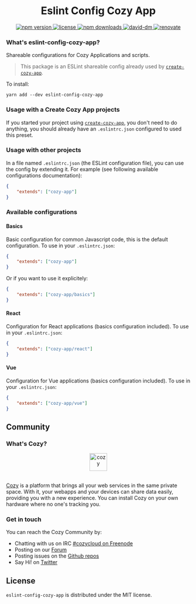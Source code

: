 <h1 align="center">Eslint Config Cozy App</h1>

<div align="center">
  <a href="https://www.npmjs.com/package/eslint-config-cozy-app">
    <img src="https://img.shields.io/npm/v/eslint-config-cozy-app.svg" alt="npm version" />
  </a>
  <a href="https://github.com/cozy/cozy-libs/blob/master/packages/eslint-config-cozy-app/LICENSE">
    <img src="https://img.shields.io/npm/l/eslint-config-cozy-app.svg" alt="license" />
  </a>
  <a href="https://npmcharts.com/compare/eslint-config-cozy-app">
    <img src="https://img.shields.io/npm/dm/eslint-config-cozy-app.svg" alt="npm downloads" />
  </a>
  <a href="https://david-dm.org/cozy/cozy-libs?path=packages/eslint-config-cozy-app">
    <img src="https://david-dm.org/cozy/cozy-libs/status.svg?path=packages/eslint-config-cozy-app" alt="david-dm" />
  </a>
  <a href="https://renovateapp.com/">
    <img src="https://img.shields.io/badge/renovate-enabled-brightgreen.svg" alt="renovate" />
  </a>
</div>

### What's eslint-config-cozy-app?

Shareable configurations for Cozy Applications and scripts.

> This package is an ESLint shareable config already used by [`create-cozy-app`](https://github.com/CPatchane/create-cozy-app).

To install:

```
yarn add --dev eslint-config-cozy-app
```

### Usage with a Create Cozy App projects

If you started your project using [`create-cozy-app`](https://github.com/CPatchane/create-cozy-app), you don't need to do anything, you should already have an `.eslintrc.json` configured to used this preset.

### Usage with other projects

In a file named `.eslintrc.json` (the ESLint configuration file), you can use the config by extending it. For example (see following available configurations documentation):

```json
{
    "extends": ["cozy-app"]
}
```

### Available configurations

#### Basics

Basic configuration for common Javascript code, this is the default configuration. To use in your `.eslintrc.json`:

```json
{
    "extends": ["cozy-app"]
}
```

Or if you want to use it explicitely:

```json
{
    "extends": ["cozy-app/basics"]
}
```

#### React

Configuration for React applications (basics configuration included). To use in your `.eslintrc.json`:

```json
{
    "extends": ["cozy-app/react"]
}
```

#### Vue

Configuration for Vue applications (basics configuration included). To use in your `.eslintrc.json`:

```json
{
    "extends": ["cozy-app/vue"]
}
```

## Community

### What's Cozy?

<div align="center">
  <a href="https://cozy.io">
    <img src="https://cdn.rawgit.com/cozy/cozy-site/master/src/images/cozy-logo-name-horizontal-blue.svg" alt="cozy" height="48" />
  </a>
 </div>
 </br>

[Cozy][cozy] is a platform that brings all your web services in the same private space.  With it, your webapps and your devices can share data easily, providing you with a new experience. You can install Cozy on your own hardware where no one's tracking you.

### Get in touch

You can reach the Cozy Community by:

- Chatting with us on IRC [#cozycloud on Freenode][freenode]
- Posting on our [Forum][forum]
- Posting issues on the [Github repos][github]
- Say Hi! on [Twitter][twitter]

## License

`eslint-config-cozy-app` is distributed under the MIT license.

[cozy]: https://cozy.io "Cozy Cloud"

[freenode]: http://webchat.freenode.net/?randomnick=1&channels=%23cozycloud&uio=d4

[forum]: https://forum.cozy.io/

[github]: https://github.com/cozy/

[twitter]: https://twitter.com/cozycloud
